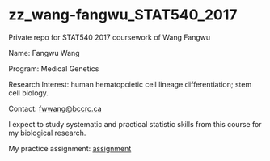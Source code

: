 # zz_wang-fangwu_STAT540_2017
Private repo for STAT540 2017 coursework of Wang Fangwu

Name: Fangwu Wang

Program: Medical Genetics

Research Interest: human hematopoietic cell lineage differentiation; stem cell biology.

Contact: fwwang@bccrc.ca

I expect to study systematic and practical statistic skills from this course for my biological research.

My practice assignment: [assignment](https://github.com/STAT540-UBC/zz_wang-fangwu_STAT540_2017/tree/master/Practice%20Assignment)